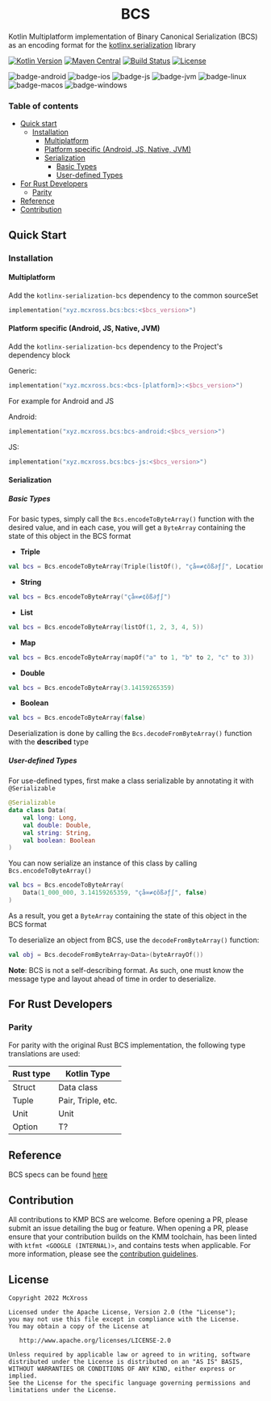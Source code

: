 <h1 align="center">BCS</h1>

Kotlin Multiplatform implementation of Binary Canonical Serialization (BCS) as an encoding format for
the [kotlinx.serialization](https://kotlinlang.org/docs/serialization.html#libraries) library

[![Kotlin Version](https://img.shields.io/badge/Kotlin-1.9.10-B125EA?logo=kotlin)](https://kotlinlang.org)
[![Maven Central](https://img.shields.io/maven-central/v/xyz.mcxross.bcs/bcs.svg?label=Maven%20Central)](https://central.sonatype.com/artifact/xyz.mcxross/bcs)
[![Build Status](https://github.com/mcxross/kotlinx-serialization-bcs/workflows/Publish/badge.svg)](https://github.com/mcxross/kotlinx-serialization-bcs/actions)
[![License](https://img.shields.io/badge/license-Apache%202.0-blue.svg)](LICENSE)

![badge-android](http://img.shields.io/badge/Platform-Android-brightgreen.svg?logo=android)
![badge-ios](http://img.shields.io/badge/Platform-iOS-orange.svg?logo=apple)
![badge-js](http://img.shields.io/badge/Platform-NodeJS-yellow.svg?logo=javascript)
![badge-jvm](http://img.shields.io/badge/Platform-JVM-red.svg?logo=openjdk)
![badge-linux](http://img.shields.io/badge/Platform-Linux-lightgrey.svg?logo=linux)
![badge-macos](http://img.shields.io/badge/Platform-macOS-orange.svg?logo=apple)
![badge-windows](http://img.shields.io/badge/Platform-Windows-blue.svg?logo=windows)

### Table of contents

- [Quick start](#quick-start)
  - [Installation](#installation)
    - [Multiplatform](#multiplatform)
    - [Platform specific (Android, JS, Native, JVM)](#platform-specific-android-js-native-jvm)
    - [Serialization](#serialization)
      - [Basic Types](#basic-types)
      - [User-defined Types](#user-defined-types)
- [For Rust Developers](#for-rust-developers)
  - [Parity](#parity)
- [Reference](#reference)
- [Contribution](#contribution)

## Quick Start

### Installation

#### Multiplatform
Add the `kotlinx-serialization-bcs` dependency to the common sourceSet

```kotlin
implementation("xyz.mcxross.bcs:bcs:<$bcs_version>")
```
#### Platform specific (Android, JS, Native, JVM)
Add the `kotlinx-serialization-bcs` dependency to the Project's dependency block

Generic:

```kotlin
implementation("xyz.mcxross.bcs:<bcs-[platform]>:<$bcs_version>")
```
For example for Android and JS

Android:

```kotlin
implementation("xyz.mcxross.bcs:bcs-android:<$bcs_version>")
```

JS:

```kotlin
implementation("xyz.mcxross.bcs:bcs-js:<$bcs_version>")
```


#### Serialization

##### Basic Types

For basic types, simply call the `Bcs.encodeToByteArray()` function with the desired value, and in each case, you will get a `ByteArray` containing the state of this object in the BCS format

- **Triple**

```kotlin
val bcs = Bcs.encodeToByteArray(Triple(listOf(), "çå∞≠¢õß∂ƒ∫", Location(x = 3, y = 4)))
```

- **String**

```kotlin
val bcs = Bcs.encodeToByteArray("çå∞≠¢õß∂ƒ∫")
```

- **List**

```kotlin
val bcs = Bcs.encodeToByteArray(listOf(1, 2, 3, 4, 5))
```

- **Map**

```kotlin
val bcs = Bcs.encodeToByteArray(mapOf("a" to 1, "b" to 2, "c" to 3))
```

- **Double**

```kotlin
val bcs = Bcs.encodeToByteArray(3.14159265359)
```

- **Boolean**

```kotlin
val bcs = Bcs.encodeToByteArray(false)
```

Deserialization is done by calling the `Bcs.decodeFromByteArray()` function with the **described** type

##### User-defined Types

For use-defined types, first make a class serializable by annotating it with `@Serializable`

```kotlin
@Serializable
data class Data(
    val long: Long,
    val double: Double,
    val string: String,
    val boolean: Boolean
)
```

You can now serialize an instance of this class by calling `Bcs.encodeToByteArray()`

```kotlin
val bcs = Bcs.encodeToByteArray(
    Data(1_000_000, 3.14159265359, "çå∞≠¢õß∂ƒ∫", false)
)
```

As a result, you get a `ByteArray` containing the state of this object in the BCS format

To deserialize an object from BCS, use the `decodeFromByteArray()` function:

```kotlin
val obj = Bcs.decodeFromByteArray<Data>(byteArrayOf())
```

**Note**: BCS is not a self-describing format. As such, one must know the message type and layout ahead of time in order
to deserialize.

## For Rust Developers

### Parity

For parity with the original Rust BCS implementation, the following type translations are used:

| Rust type | Kotlin Type        |
|-----------|--------------------|
| Struct    | Data class         |
| Tuple     | Pair, Triple, etc. |
| Unit      | Unit               |
| Option    | T?                 |

## Reference

BCS specs can be found [here](https://github.com/diem/bcs/#readme)

## Contribution

All contributions to KMP BCS are welcome. Before opening a PR, please submit an issue detailing the bug or feature. When
opening a PR, please ensure that your contribution builds on the KMM toolchain, has been linted
with `ktfmt <GOOGLE (INTERNAL)>`, and contains tests when applicable. For more information, please see
the [contribution guidelines](CONTRIBUTING.md).

## License

    Copyright 2022 McXross

    Licensed under the Apache License, Version 2.0 (the "License");
    you may not use this file except in compliance with the License.
    You may obtain a copy of the License at

       http://www.apache.org/licenses/LICENSE-2.0

    Unless required by applicable law or agreed to in writing, software
    distributed under the License is distributed on an "AS IS" BASIS,
    WITHOUT WARRANTIES OR CONDITIONS OF ANY KIND, either express or implied.
    See the License for the specific language governing permissions and
    limitations under the License.

[maven-central]: https://search.maven.org/artifact/xyz.mcxross/bcs